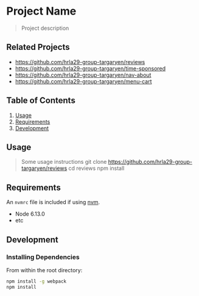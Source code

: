 # Project Name

> Project description

## Related Projects

  - https://github.com/hrla29-group-targaryen/reviews
  - https://github.com/hrla29-group-targaryen/time-sponsored
  - https://github.com/hrla29-group-targaryen/nav-about
  - https://github.com/hrla29-group-targaryen/menu-cart

## Table of Contents

1. [Usage](#Usage)
1. [Requirements](#requirements)
1. [Development](#development)

## Usage

> Some usage instructions
git clone https://github.com/hrla29-group-targaryen/reviews
cd reviews
npm install 

## Requirements

An `nvmrc` file is included if using [nvm](https://github.com/creationix/nvm).

- Node 6.13.0
- etc

## Development

### Installing Dependencies

From within the root directory:

```sh
npm install -g webpack
npm install
```


